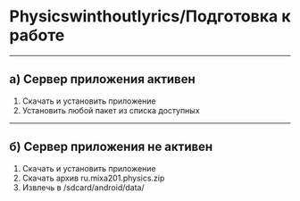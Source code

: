 # Physicswinthoutlyrics/Подготовка к работе

-------------------------------------------
а) Сервер приложения активен
-------------------------------------------
1. Скачать и установить приложение
2. Установить любой пакет из списка доступных

-------------------------------------------
б) Сервер приложения не активен
-------------------------------------------
1. Скачать и установить приложение
2. Скачать архив ru.mixa201.physics.zip
3. Извлечь в /sdcard/android/data/
